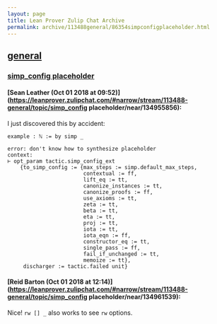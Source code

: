 ```yaml
---
layout: page
title: Lean Prover Zulip Chat Archive 
permalink: archive/113488general/86354simpconfigplaceholder.html
---
```


## [general](index.html)
### [simp_config placeholder](86354simpconfigplaceholder.html)

#### [Sean Leather (Oct 01 2018 at 09:52)](https://leanprover.zulipchat.com/#narrow/stream/113488-general/topic/simp_config placeholder/near/134955856):
I just discovered this by accident:

```lean
example : ℕ := by simp _
```

```lean
error: don't know how to synthesize placeholder
context:
⊢ opt_param tactic.simp_config_ext
    {to_simp_config := {max_steps := simp.default_max_steps,
                        contextual := ff,
                        lift_eq := tt,
                        canonize_instances := tt,
                        canonize_proofs := ff,
                        use_axioms := tt,
                        zeta := tt,
                        beta := tt,
                        eta := tt,
                        proj := tt,
                        iota := tt,
                        iota_eqn := ff,
                        constructor_eq := tt,
                        single_pass := ff,
                        fail_if_unchanged := tt,
                        memoize := tt},
     discharger := tactic.failed unit}
```

#### [Reid Barton (Oct 01 2018 at 12:14)](https://leanprover.zulipchat.com/#narrow/stream/113488-general/topic/simp_config placeholder/near/134961539):
Nice! `rw [] _` also works to see `rw` options.

